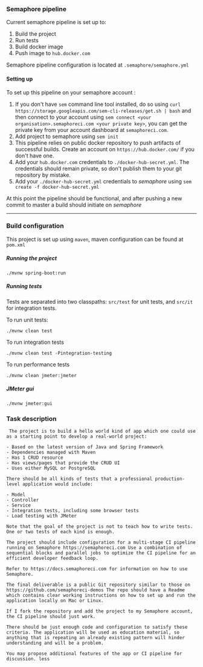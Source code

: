 ### Semaphore pipeline

Current semaphore pipeline is set up to:
  1. Build the project
  2. Run tests
  3. Build docker image
  4. Push image to `hub.docker.com`

Semaphore pipeline configuration is located at `.semaphore/semaphore.yml`

#### Setting up

To set up this pipeline on your semaphore account :

  1. If you don't have `sem` command line tool installed, do so using `curl https://storage.googleapis.com/sem-cli-releases/get.sh | bash`
     and then connect to your account using `sem connect <your organisation>.semaphoreci.com <your private key>`, you can get the private key from your account dashboard at `semaphoreci.com`.
  2. Add project to semaphore using `sem init`
  3. This pipeline relies on public docker repository to push artifacts of successful builds. Create an account on `https://hub.docker.com/` if you don't have one.
  4. Add your `hub.docker.com` credentials to `./docker-hub-secret.yml`. The credentials should remain private, so don't publish them to your git repository by mistake.
  5. Add your `./docker-hub-secret.yml` credentials to _semaphore_ using `sem create -f docker-hub-secret.yml`
  
  
At this point the pipeline should be functional, and after pushing a new commit to master a build should initiate on _semaphore_


-------------------------------

### Build configuration

This project is set up using `maven`, maven configuration can be found at `pom.xml`

##### Running the project
  `./mvnw spring-boot:run`

##### Running tests
Tests are separated into two classpaths: `src/test` for unit tests, and `src/it` for integration tests. 

To run unit tests:

  `./mvnw clean test`
  
To run integration tests

   `./mvnw clean test -Pintegration-testing`
   
To run performance tests 

   `./mvnw clean jmeter:jmeter`
  
##### JMeter gui
  `./mvnw jmeter:gui`

### Task description



```
 The project is to build a hello world kind of app which one could use as a starting point to develop a real-world project:

- Based on the latest version of Java and Spring Framework
- Dependencies managed with Maven
- Has 1 CRUD resource
- Has views/pages that provide the CRUD UI
- Uses either MySQL or PostgreSQL

There should be all kinds of tests that a professional production-level application would include:

- Model
- Controller
- Service
- Integration tests, including some browser tests
- Load testing with JMeter

Note that the goal of the project is not to teach how to write tests. One or two tests of each kind is enough.

The project should include configuration for a multi-stage CI pipeline running on Semaphore https://semaphoreci.com Use a combination of sequential blocks and parallel jobs to optimize the CI pipeline for an efficient developer feedback loop.

Refer to https://docs.semaphoreci.com for information on how to use Semaphore.

The final deliverable is a public Git repository similar to those on https://github.com/semaphoreci-demos The repo should have a Readme which contains clear working instructions on how to set up and run the application locally on Mac or Linux.

If I fork the repository and add the project to my Semaphore account, the CI pipeline should just work.

There should be just enough code and configuration to satisfy these criteria. The application will be used as education material, so anything that is repeating an already existing pattern will hinder understanding and will be a problem.

You may propose additional features of the app or CI pipeline for discussion. less 

```